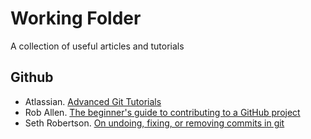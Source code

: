 # Working Folder
A collection of useful articles and tutorials

## Github
- Atlassian. [Advanced Git Tutorials](https://www.atlassian.com/git/tutorials/advanced-overview)
- Rob Allen. [The beginner's guide to contributing to a GitHub project](https://akrabat.com/the-beginners-guide-to-contributing-to-a-github-project/)
- Seth Robertson. [On undoing, fixing, or removing commits in git](http://sethrobertson.github.io/GitFixUm/fixup.html)

